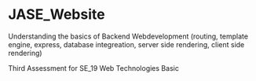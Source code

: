 # JASE_Website


Understanding the basics of Backend Webdevelopment (routing, template engine, express, database integreation, server side rendering, client side rendering)

Third Assessment for SE_19 Web Technologies Basic 
